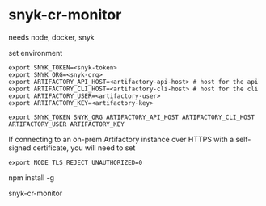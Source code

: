 # snyk-cr-monitor

needs node, docker, snyk 

set environment
```
export SNYK_TOKEN=<snyk-token>
export SNYK_ORG=<snyk-org>
export ARTIFACTORY_API_HOST=<artifactory-api-host> # host for the api
export ARTIFACTORY_CLI_HOST=<artifactory-cli-host> # host for the cli
export ARTIFACTORY_USER=<artifactory-user>
export ARTIFACTORY_KEY=<artifactory-key>

export SNYK_TOKEN SNYK_ORG ARTIFACTORY_API_HOST ARTIFACTORY_CLI_HOST ARTIFACTORY_USER ARTIFACTORY_KEY
```

If connecting to an on-prem Artifactory instance over HTTPS with a self-signed certificate, you will need to set
```
export NODE_TLS_REJECT_UNAUTHORIZED=0
```

npm install -g

snyk-cr-monitor